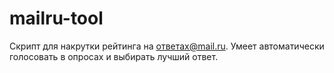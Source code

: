 # mailru-tool
Скрипт для накрутки рейтинга на ответах@mail.ru. Умеет автоматически голосовать в опросах и выбирать лучший ответ.
